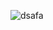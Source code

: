 ![dsafa](https://user-images.githubusercontent.com/74548051/222748946-3d326cbc-fc76-4d69-ad39-73825ce1650a.gif)
